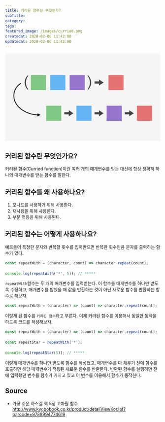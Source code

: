 ```yaml
---
title: 커리된 함수란 무엇인가?
subTitle:
category:
tags:
featured_image: /images/curried.png
createdat: 2020-02-06 11:42:00
updatedat: 2020-02-06 11:42:00
---
```


![](/images/curried.png)

## 커리된 함수란 무엇인가요?

커리된 함수(Curried function)이란 여러 개의 매개변수를 받는 대신에 항상 정확히 하나의 매개변수를 받는 함수를 말한다.

## 커리된 함수를 왜 사용하나요?

1. 모나드를 사용하기 위해 사용한다.
2. 재사용을 위해 사용한다.
3. 부분 적용을 위해 사용된다.

## 커리된 함수는 어떻게 사용하나요?

예르들어 특정한 문자와 반복할 횟수를 입력받으면 반복한 횟수만큼 문자를 출력하는 함수가 있다.

```js
const repeatWith = (character, count) => character.repeat(count);

console.log(repeatWith('*', 5)); // *****
```

`repeatWith`함수는 두 개의 매개변수를 입력받는다. 이 함수를 매개변수를 하나만 받도록 수정하고, 매개변수를 받았을 때 값을 반환하는 것이 아닌 새로운 함수를 반환하는 함수로 해보자.

```js
const repeatWith = (character) => (count) => character.repeat(count);
```

이렇게 된 함수를 `커리된 함수`라고 부른다. 이제 커리된 함수를 이용해서 동일한 동작을 하도록 코드를 작성해보자.

```js
const repeatWith = (character) => (count) => character.repeat(count);

const repeatStar = repeatWith('*');

console.log(repeatStar(5)); // *****
```

이렇게 매개변수를 하나만 받도록 함수를 작성했고, 매개변수를 다 채우기 전에 함수를 호출하면 해당 매개변수가 적용된 새로운 함수를 반환한다. 반환된 함수를 실행하면 전에 입력했던 변수를 함수가 가지고 있고 이 변수를 이용해서 함수가 동작한다.

## Source

* 가장 쉬운 하스켈 책 5장 고차웒 함수 <http://www.kyobobook.co.kr/product/detailViewKor.laf?barcode=9788994774619>
